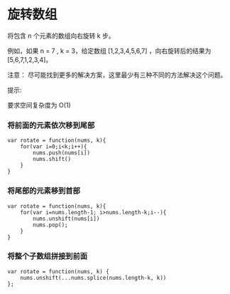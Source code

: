 # 旋转数组

将包含 n 个元素的数组向右旋转 k 步。

例如，如果 n = 7 , k = 3，给定数组 [1,2,3,4,5,6,7] ，向右旋转后的结果为 [5,6,7,1,2,3,4]。

注意： 
尽可能找到更多的解决方案，这里最少有三种不同的方法解决这个问题。

提示: 

要求空间复杂度为 O(1)



### 将前面的元素依次移到尾部

```
var rotate = function(nums, k){
    for(var i=0;i<k;i++){
        nums.push(nums[i])
        nums.shift()
    }
}
```



### 将尾部的元素移到首部

```
var rotate = function(nums, k){
    for(var i=nums.length-1; i>nums.length-k;i--){
        nums.unshift(nums[i])
        nums.pop();
    }
}
```



### 将整个子数组拼接到前面

```
var rotate = function(nums, k) {
	nums.unshift(...nums.splice(nums.length-k, k))
};
```



